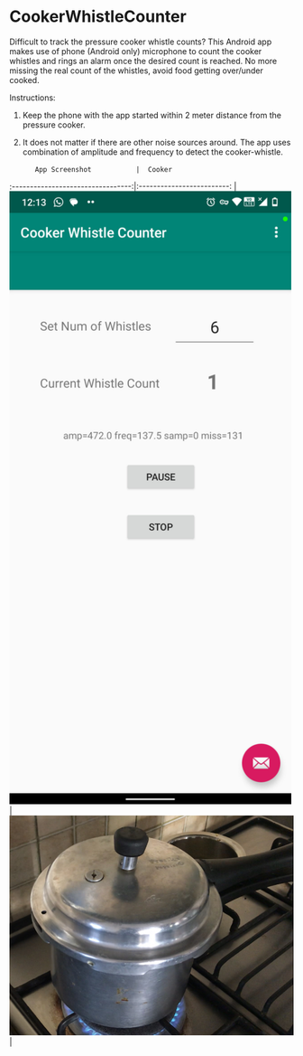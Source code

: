 # CookerWhistleCounter

Difficult to track the pressure cooker whistle counts? This Android app makes use of phone (Android only) microphone to count the cooker whistles and rings an alarm once the desired count is reached. No more missing the real count of the whistles, avoid food getting over/under cooked.

Instructions:
1. Keep the phone with the app started within 2 meter distance from the pressure cooker.
2. It does not matter if there are other noise sources around. The app uses combination of amplitude and frequency to detect the cooker-whistle.

          App Screenshot           |  Cooker
:---------------------------------:|:-------------------------:
| <img alt="Screenshot.jpg" src="Screenshot.jpg" width="500"/> |  ![](cooker.jpg)|
